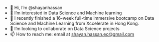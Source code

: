 - 👋 Hi, I’m @shayanhassan
- 👀 I’m interested in Data Science and Machine learning
- 🌱 I recently finished a 16-week full-time immersive bootcamp on Data Science and Machine Learning from Xccelerate in Hong Kong.
- 💞️ I’m looking to collaborate on Data Science projects
- 📫 How to reach me: email at shayan.hassan.ec@gmail.com

<!---
shayanhassan/shayanhassan is a ✨ special ✨ repository because its `README.md` (this file) appears on your GitHub profile.
You can click the Preview link to take a look at your changes.
--->
